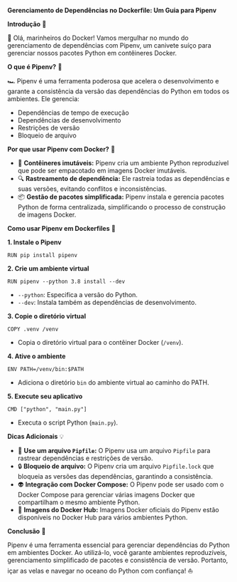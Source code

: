 **Gerenciamento de Dependências no Dockerfile: Um Guia para Pipenv**

**Introdução** 🔧

👋 Olá, marinheiros do Docker! Vamos mergulhar no mundo do gerenciamento de dependências com Pipenv, um canivete suíço para gerenciar nossos pacotes Python em contêineres Docker.

**O que é Pipenv?** 🧐

🏎 Pipenv é uma ferramenta poderosa que acelera o desenvolvimento e garante a consistência da versão das dependências do Python em todos os ambientes. Ele gerencia:

* Dependências de tempo de execução
* Dependências de desenvolvimento
* Restrições de versão
* Bloqueio de arquivo

**Por que usar Pipenv com Docker?** 🐳

* 🚢 **Contêineres imutáveis:** Pipenv cria um ambiente Python reproduzível que pode ser empacotado em imagens Docker imutáveis.
* 🔍 **Rastreamento de dependência:** Ele rastreia todas as dependências e suas versões, evitando conflitos e inconsistências.
* 📦 **Gestão de pacotes simplificada:** Pipenv instala e gerencia pacotes Python de forma centralizada, simplificando o processo de construção de imagens Docker.

**Como usar Pipenv em Dockerfiles** 📝

**1. Instale o Pipenv**

```
RUN pip install pipenv
```

**2. Crie um ambiente virtual**

```
RUN pipenv --python 3.8 install --dev
```

* `--python`: Especifica a versão do Python.
* `--dev`: Instala também as dependências de desenvolvimento.

**3. Copie o diretório virtual**

```
COPY .venv /venv
```

* Copia o diretório virtual para o contêiner Docker (`/venv`).

**4. Ative o ambiente**

```
ENV PATH=/venv/bin:$PATH
```

* Adiciona o diretório `bin` do ambiente virtual ao caminho do PATH.

**5. Execute seu aplicativo**

```
CMD ["python", "main.py"]
```

* Executa o script Python (`main.py`).

**Dicas Adicionais** 💡

* 📄 **Use um arquivo `Pipfile`:** O Pipenv usa um arquivo `Pipfile` para rastrear dependências e restrições de versão.
* 🔒 **Bloqueio de arquivo:** O Pipenv cria um arquivo `Pipfile.lock` que bloqueia as versões das dependências, garantindo a consistência.
* 👽 **Integração com Docker Compose:** O Pipenv pode ser usado com o Docker Compose para gerenciar várias imagens Docker que compartilham o mesmo ambiente Python.
* 🐳 **Imagens do Docker Hub:** Imagens Docker oficiais do Pipenv estão disponíveis no Docker Hub para vários ambientes Python.

**Conclusão** 🏁

Pipenv é uma ferramenta essencial para gerenciar dependências do Python em ambientes Docker. Ao utilizá-lo, você garante ambientes reproduzíveis, gerenciamento simplificado de pacotes e consistência de versão. Portanto, içar as velas e navegar no oceano do Python com confiança! ⛵️